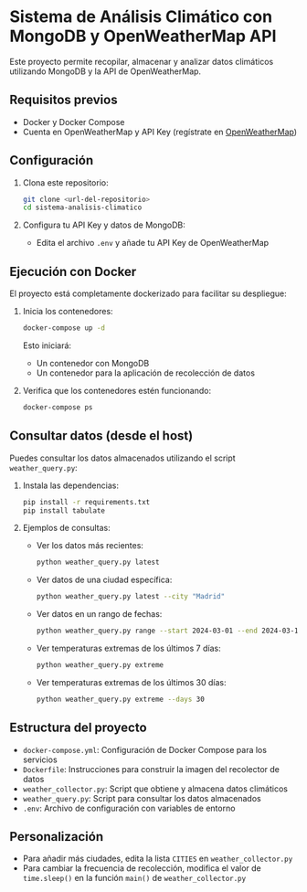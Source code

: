 # Sistema de Análisis Climático con MongoDB y OpenWeatherMap API

Este proyecto permite recopilar, almacenar y analizar datos climáticos utilizando MongoDB y la API de OpenWeatherMap.

## Requisitos previos

- Docker y Docker Compose
- Cuenta en OpenWeatherMap y API Key (regístrate en [OpenWeatherMap](https://home.openweathermap.org/users/sign_up))

## Configuración

1. Clona este repositorio:
   ```bash
   git clone <url-del-repositorio>
   cd sistema-analisis-climatico
   ```

2. Configura tu API Key y datos de MongoDB:
   - Edita el archivo `.env` y añade tu API Key de OpenWeatherMap

## Ejecución con Docker

El proyecto está completamente dockerizado para facilitar su despliegue:

1. Inicia los contenedores:
   ```bash
   docker-compose up -d
   ```

   Esto iniciará:
   - Un contenedor con MongoDB
   - Un contenedor para la aplicación de recolección de datos

2. Verifica que los contenedores estén funcionando:
   ```bash
   docker-compose ps
   ```

## Consultar datos (desde el host)

Puedes consultar los datos almacenados utilizando el script `weather_query.py`:

1. Instala las dependencias:
   ```bash
   pip install -r requirements.txt
   pip install tabulate
   ```

2. Ejemplos de consultas:

   - Ver los datos más recientes:
     ```bash
     python weather_query.py latest
     ```

   - Ver datos de una ciudad específica:
     ```bash
     python weather_query.py latest --city "Madrid"
     ```

   - Ver datos en un rango de fechas:
     ```bash
     python weather_query.py range --start 2024-03-01 --end 2024-03-13
     ```

   - Ver temperaturas extremas de los últimos 7 días:
     ```bash
     python weather_query.py extreme
     ```

   - Ver temperaturas extremas de los últimos 30 días:
     ```bash
     python weather_query.py extreme --days 30
     ```

## Estructura del proyecto

- `docker-compose.yml`: Configuración de Docker Compose para los servicios
- `Dockerfile`: Instrucciones para construir la imagen del recolector de datos
- `weather_collector.py`: Script que obtiene y almacena datos climáticos
- `weather_query.py`: Script para consultar los datos almacenados
- `.env`: Archivo de configuración con variables de entorno

## Personalización

- Para añadir más ciudades, edita la lista `CITIES` en `weather_collector.py`
- Para cambiar la frecuencia de recolección, modifica el valor de `time.sleep()` en la función `main()` de `weather_collector.py`
